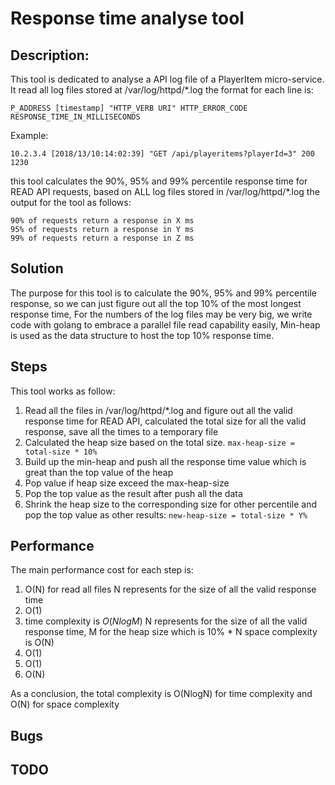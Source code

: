 ﻿# Response time analyse tool 

## Description:

This tool is dedicated to analyse a API log file of a PlayerItem micro-service.
It read all log files stored at /var/log/httpd/*.log
the format for each line is:


    P_ADDRESS [timestamp] "HTTP_VERB URI" HTTP_ERROR_CODE RESPONSE_TIME_IN_MILLISECONDS

Example:

    10.2.3.4 [2018/13/10:14:02:39] "GET /api/playeritems?playerId=3" 200 1230

this tool calculates the 90%, 95% and 99% percentile response time for READ
API requests, based on ALL log files stored in /var/log/httpd/*.log
the output for the tool as follows:

    90% of requests return a response in X ms
    95% of requests return a response in Y ms
    99% of requests return a response in Z ms

## Solution

The purpose for this tool is to calculate the 90%, 95% and 99% percentile response, so we can just figure out all the top 10% of the most longest response time,
For the numbers of the log files may be very big, we write code with golang to embrace a parallel file read capability easily,
Min-heap is used as the data structure to host the top 10% response time.

## Steps

This tool works as follow:

 1. Read all the files in /var/log/httpd/*.log and figure out all the valid response time for READ API, calculated the total size for all the valid response, save all the times to a temporary file
 2. Calculated the heap size based on the total size.
 `max-heap-size = total-size * 10%`
 3. Build up the min-heap and push all the response time value which is great than the top value of the heap
 4. Pop value if heap size exceed the max-heap-size
 5. Pop the top value as the result after push all the data
 6. Shrink the heap size to the corresponding size for other 
percentile and pop the top value as other results:
`new-heap-size = total-size * Y%`

## Performance
The main performance cost for each step is:

 1. O(N) for read all files N represents for the size of all the valid response time
 2. O(1)
 3. time complexity is $O(NlogM)$ N represents for the size of all the valid response time, M for the heap size which is 10% * N space complexity is O(N)
 4. O(1)
 5. O(1)
 6. O(N)

As a conclusion, the total complexity is O(NlogN) for time complexity and O(N) for space complexity

## Bugs

## TODO

